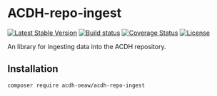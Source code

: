 # ACDH-repo-ingest

[![Latest Stable Version](https://poser.pugx.org/acdh-oeaw/arche-lib-ingest/v/stable)](https://packagist.org/packages/acdh-oeaw/arche-lib-ingest)
[![Build status](https://github.com/acdh-oeaw/arche-lib-ingest/workflows/phpunit/badge.svg)](https://github.com/acdh-oeaw/arche-lib-ingest/workflows/phpunit/badge.svg)
[![Coverage Status](https://coveralls.io/repos/github/acdh-oeaw/arche-lib-ingest/badge.svg?branch=master)](https://coveralls.io/repos/github/acdh-oeaw/arche-lib-ingest/badge.svg?branch=master)
[![License](https://poser.pugx.org/acdh-oeaw/arche-lib-ingest/license)](https://packagist.org/packages/acdh-oeaw/arche-lib-ingest)

An library for ingesting data into the ACDH repository.

## Installation

`composer require acdh-oeaw/acdh-repo-ingest`

